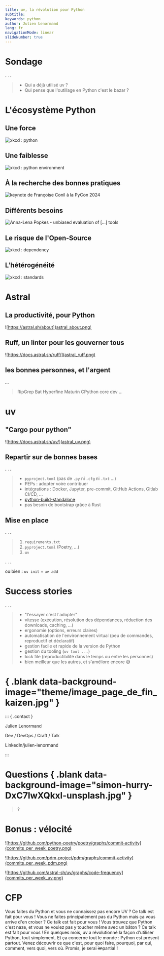 ```yaml
---
title: uv, la révolution pour Python
subtitle: 
keywords: python
author: Julien Lenormand
lang: fr
navigationMode: linear
slideNumber: true
---
```


# Sondage

. . .

> * Qui a déjà utilisé uv ?
> * Qui pense que l'outillage en Python c'est le bazar ?

# L'écosystème Python

## Une force

![xkcd : python](xkcd353_python.png)

## Une faiblesse

![xkcd : python environment](xkcd1987_python_environment.png)

## À la recherche des bonnes pratiques

![keynote de Françoise Conil à la PyCon 2024](francoise_conil_recherche_bonnes_pratiques_packaging.png)

## Différents besoins

![Anna-Lena Popkes - unbiased evaluation of [...] tools](venn_diagram_updated_08_2024.png)

## Le risque de l'Open-Source

![xkcd : dependency](xkcd2347_dependency.png)

## L'hétérogénéité

![xkcd : standards](xkcd927_standards.png)

# Astral

## La productivité, pour Python

![https://astral.sh/about](astral_about.png)

## Ruff, un linter pour les gouverner tous

![https://docs.astral.sh/ruff/](astral_ruff.png)

## les bonnes personnes, et l'argent

...

> RipGrep
> Bat
> Hyperfine
> Maturin
> CPython core dev
> ...

# uv

## "Cargo pour python"

![https://docs.astral.sh/uv/](astral_uv.png)

## Repartir sur de bonnes bases

. . .

> * `pyproject.toml` (pas de `.py` ni `.cfg` ni `.txt` ...)
> * PEPs : adopter voire contribuer
> * intégrations : Docker, Jupyter, pre-commit, GitHub Actions, Gitlab CI/CD, ...
> * [python-build-standalone](https://github.com/indygreg/python-build-standalone)
> * pas besoin de bootstrap grâce à Rust

## Mise en place

. . .

> 1. `requirements.txt`
> 2. `pyproject.toml` (Poetry, ...)
> 3. `uv`

. . .

ou bien : `uv init` + `uv add`

# Success stories

. . .

> * "l'essayer c'est l'adopter"
> * vitesse (exécution, résolution des dépendances, réduction des downloads, caching, ...)
> * ergonomie (options, erreurs claires)
> * automatisation de l'environnement virtual (peu de commandes, reproductif et déclaratif)
> * gestion facile et rapide de la version de Python
> * gestion du tooling (`uv tool ...`)
> * lock file (reproductibilité dans le temps ou entre les personnes)
> * bien meilleur que les autres, et s'améliore encore 😅

# { .blank data-background-image="theme/image_page_de_fin_kaizen.jpg" }

::: { .contact }

Julien Lenormand

Dev / DevOps / Craft / Talk

LinkedIn/julien-lenormand

:::

# Questions { .blank data-background-image="simon-hurry-DxC7IwXQkxI-unsplash.jpg" }

> ?

# Bonus : vélocité

![https://github.com/python-poetry/poetry/graphs/commit-activity](commits_per_week_poetry.png)

![https://github.com/pdm-project/pdm/graphs/commit-activity](commits_per_week_pdm.png)

![https://github.com/astral-sh/uv/graphs/code-frequency](commits_per_week_uv.png)

# CFP

Vous faites du Python et vous ne connaissez pas encore UV ? Ce talk est fait pour vous !
Vous ne faites principalement pas du Python mais ça vous arrive d'en croiser ? Ce talk est fait pour vous !
Vous trouvez que Python c'est naze, et vous ne voulez pas y toucher même avec un bâton ? Ce talk est fait pour vous !
En quelques mois, uv a révolutionné la façon d'utiliser Python, tout simplement. Et ça concerne tout le monde : Python est présent partout.
Venez découvrir ce que c'est, pour quoi faire, pourquoi, par qui, comment, vers quoi, vers où.
Promis, je serai ~~im~~partial !
